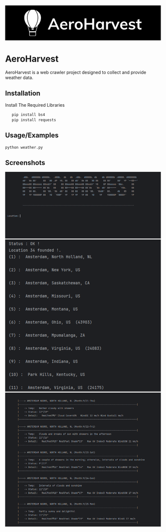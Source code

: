 ![Logo](img/logo.png)

# AeroHarvest
 AeroHarvest is a web crawler project designed to collect and provide weather data.


## Installation

Install The Required Libraries

```bash
   pip install bs4
   pip install requests
```

## Usage/Examples

```python
python weather.py
```



## Screenshots

![Alt text](img/menu.png "1-Menu")
![Alt text](img/locations.png "2-Location Menu")
![Alt text](img/result.png "3-Result")
